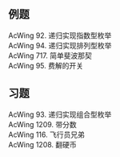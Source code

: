 ## 例题
AcWing 92. 递归实现指数型枚举  
AcWing 94. 递归实现排列型枚举  
AcWing 717. 简单斐波那契  
AcWing 95. 费解的开关  
## 习题
AcWing 93. 递归实现组合型枚举  
AcWing 1209. 带分数  
AcWing 116. 飞行员兄弟  
AcWing 1208. 翻硬币  
